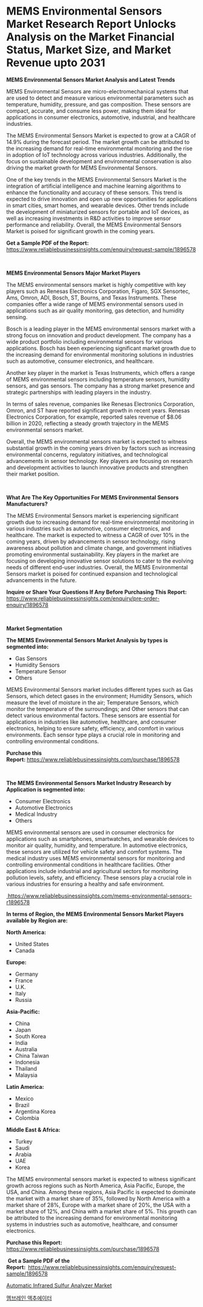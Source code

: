 <p><h1>MEMS Environmental Sensors Market Research Report Unlocks Analysis on the Market Financial Status, Market Size, and Market Revenue upto 2031</h1></p><p><strong>MEMS Environmental Sensors Market Analysis and Latest Trends</strong></p>
<p><p>MEMS Environmental Sensors are micro-electromechanical systems that are used to detect and measure various environmental parameters such as temperature, humidity, pressure, and gas composition. These sensors are compact, accurate, and consume less power, making them ideal for applications in consumer electronics, automotive, industrial, and healthcare industries.</p><p>The MEMS Environmental Sensors Market is expected to grow at a CAGR of 14.9% during the forecast period. The market growth can be attributed to the increasing demand for real-time environmental monitoring and the rise in adoption of IoT technology across various industries. Additionally, the focus on sustainable development and environmental conservation is also driving the market growth for MEMS Environmental Sensors.</p><p>One of the key trends in the MEMS Environmental Sensors Market is the integration of artificial intelligence and machine learning algorithms to enhance the functionality and accuracy of these sensors. This trend is expected to drive innovation and open up new opportunities for applications in smart cities, smart homes, and wearable devices. Other trends include the development of miniaturized sensors for portable and IoT devices, as well as increasing investments in R&D activities to improve sensor performance and reliability. Overall, the MEMS Environmental Sensors Market is poised for significant growth in the coming years.</p></p>
<p><strong>Get a Sample PDF of the Report:&nbsp;</strong> <a href="https://www.reliablebusinessinsights.com/enquiry/request-sample/1896578">https://www.reliablebusinessinsights.com/enquiry/request-sample/1896578</a></p>
<p>&nbsp;</p>
<p><strong>MEMS Environmental Sensors Major Market Players</strong></p>
<p><p>The MEMS environmental sensors market is highly competitive with key players such as Renesas Electronics Corporation, Figaro, SGX Sensortec, Ams, Omron, ADI, Bosch, ST, Bourns, and Texas Instruments. These companies offer a wide range of MEMS environmental sensors used in applications such as air quality monitoring, gas detection, and humidity sensing.</p><p>Bosch is a leading player in the MEMS environmental sensors market with a strong focus on innovation and product development. The company has a wide product portfolio including environmental sensors for various applications. Bosch has been experiencing significant market growth due to the increasing demand for environmental monitoring solutions in industries such as automotive, consumer electronics, and healthcare.</p><p>Another key player in the market is Texas Instruments, which offers a range of MEMS environmental sensors including temperature sensors, humidity sensors, and gas sensors. The company has a strong market presence and strategic partnerships with leading players in the industry.</p><p>In terms of sales revenue, companies like Renesas Electronics Corporation, Omron, and ST have reported significant growth in recent years. Renesas Electronics Corporation, for example, reported sales revenue of $8.06 billion in 2020, reflecting a steady growth trajectory in the MEMS environmental sensors market.</p><p>Overall, the MEMS environmental sensors market is expected to witness substantial growth in the coming years driven by factors such as increasing environmental concerns, regulatory initiatives, and technological advancements in sensor technology. Key players are focusing on research and development activities to launch innovative products and strengthen their market position.</p></p>
<p>&nbsp;</p>
<p><strong>What Are The Key Opportunities For MEMS Environmental Sensors Manufacturers?</strong></p>
<p><p>The MEMS Environmental Sensors market is experiencing significant growth due to increasing demand for real-time environmental monitoring in various industries such as automotive, consumer electronics, and healthcare. The market is expected to witness a CAGR of over 10% in the coming years, driven by advancements in sensor technology, rising awareness about pollution and climate change, and government initiatives promoting environmental sustainability. Key players in the market are focusing on developing innovative sensor solutions to cater to the evolving needs of different end-user industries. Overall, the MEMS Environmental Sensors market is poised for continued expansion and technological advancements in the future.</p></p>
<p><strong>Inquire or Share Your Questions If Any Before Purchasing This Report:</strong> <a href="https://www.reliablebusinessinsights.com/enquiry/pre-order-enquiry/1896578">https://www.reliablebusinessinsights.com/enquiry/pre-order-enquiry/1896578</a></p>
<p>&nbsp;</p>
<p><strong>Market Segmentation</strong></p>
<p><strong>The MEMS Environmental Sensors Market Analysis by types is segmented into:</strong></p>
<p><ul><li>Gas Sensors</li><li>Humidity Sensors</li><li>Temperature Sensor</li><li>Others</li></ul></p>
<p><p>MEMS Environmental Sensors market includes different types such as Gas Sensors, which detect gases in the environment; Humidity Sensors, which measure the level of moisture in the air; Temperature Sensors, which monitor the temperature of the surroundings; and Other sensors that can detect various environmental factors. These sensors are essential for applications in industries like automotive, healthcare, and consumer electronics, helping to ensure safety, efficiency, and comfort in various environments. Each sensor type plays a crucial role in monitoring and controlling environmental conditions.</p></p>
<p><strong>Purchase this Report:&nbsp;</strong><a href="https://www.reliablebusinessinsights.com/purchase/1896578">https://www.reliablebusinessinsights.com/purchase/1896578</a></p>
<p>&nbsp;</p>
<p><strong>The MEMS Environmental Sensors Market Industry Research by Application is segmented into:</strong></p>
<p><ul><li>Consumer Electronics</li><li>Automotive Electronics</li><li>Medical Industry</li><li>Others</li></ul></p>
<p><p>MEMS environmental sensors are used in consumer electronics for applications such as smartphones, smartwatches, and wearable devices to monitor air quality, humidity, and temperature. In automotive electronics, these sensors are utilized for vehicle safety and comfort systems. The medical industry uses MEMS environmental sensors for monitoring and controlling environmental conditions in healthcare facilities. Other applications include industrial and agricultural sectors for monitoring pollution levels, safety, and efficiency. These sensors play a crucial role in various industries for ensuring a healthy and safe environment.</p></p>
<p><a href="https://www.reliablebusinessinsights.com/mems-environmental-sensors-r1896578">&nbsp;https://www.reliablebusinessinsights.com/mems-environmental-sensors-r1896578</a></p>
<p><strong>In terms of Region, the MEMS Environmental Sensors Market Players available by Region are:</strong></p>
<p>
    <p> <strong> North America: </strong>
        <ul>
            <li>United States</li>
            <li>Canada</li>
        </ul>
        </p> 
    <p> <strong> Europe: </strong>
        <ul>
            <li>Germany</li>
            <li>France</li>
            <li>U.K.</li>
            <li>Italy</li>
            <li>Russia</li>
        </ul>
        </p> 
    <p> <strong> Asia-Pacific: </strong>
        <ul>
            <li>China</li>
            <li>Japan</li>
            <li>South Korea</li>
            <li>India</li>
            <li>Australia</li>
            <li>China Taiwan</li>
            <li>Indonesia</li>
            <li>Thailand</li>
            <li>Malaysia</li>
        </ul>
        </p> 
    <p> <strong> Latin America: </strong>
        <ul>
            <li>Mexico</li>
            <li>Brazil</li>
            <li>Argentina Korea</li>
            <li>Colombia</li>
        </ul>
        </p> 
    <p> <strong> Middle East & Africa: </strong>
        <ul>
            <li>Turkey</li>
            <li>Saudi</li>
            <li>Arabia</li>
            <li>UAE</li>
            <li>Korea</li>
        </ul>
    </p>
    </p>
<p><p>The MEMS environmental sensors market is expected to witness significant growth across regions such as North America, Asia Pacific, Europe, the USA, and China. Among these regions, Asia Pacific is expected to dominate the market with a market share of 35%, followed by North America with a market share of 28%, Europe with a market share of 20%, the USA with a market share of 12%, and China with a market share of 5%. This growth can be attributed to the increasing demand for environmental monitoring systems in industries such as automotive, healthcare, and consumer electronics.</p></p>
<p><strong>Purchase this Report: </strong><a href="https://www.reliablebusinessinsights.com/purchase/1896578">https://www.reliablebusinessinsights.com/purchase/1896578</a></p>
<p>&nbsp;<strong>Get a Sample PDF of the Report:&nbsp;&nbsp;</strong><a href="https://www.reliablebusinessinsights.com/enquiry/request-sample/1896578">https://www.reliablebusinessinsights.com/enquiry/request-sample/1896578</a></p>
<p><strong></strong></p>
<p><p><a href="https://view.publitas.com/reportprime-1/market-forecast-global-automatic-infrared-sulfur-analyzer-trends-and-impact-analysis-2024-2031-by-application-mining-automotive-aviation-others-and-by-type-50-samples-60-samples-others/">Automatic Infrared Sulfur Analyzer Market</a></p><p><a href="https://medium.com/@kylevasquez266/%EB%A7%89%EB%8F%99%ED%98%95-%EA%B5%AC%EB%8F%99%EC%9E%A5%EC%B9%98-%EC%82%B0%EC%97%85-%EB%B6%84%EC%84%9D-%EB%B3%B4%EA%B3%A0%EC%84%9C-%EC%9D%91%EC%9A%A9-%EB%B6%84%EC%95%BC-%EC%A7%80%EC%97%AD%EB%B3%84-%EC%8B%9C%EC%9E%A5-%EA%B7%9C%EB%AA%A8-%EC%A0%90%EC%9C%A0%EC%9C%A8-%EB%8F%99%ED%96%A5-%EA%B2%BD%EC%9F%81-%EC%A0%84%EB%9E%B5-2024-2031-b1b825818def">멤브레인 액추에이터</a></p></p>